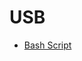 # USB

- [Bash Script](http://www.unix.com/shell-programming-and-scripting/104737-bash-script-detect-list-usb-flash-drives.html)